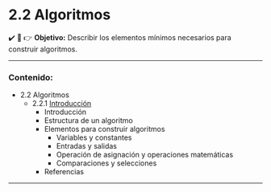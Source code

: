 # 2.2 Algoritmos

:heavy_check_mark: :eyes: :point_right: **Objetivo:** Describir los elementos mínimos necesarios para construir algoritmos.

- - -

### Contenido:

* 2.2 Algoritmos 
    * 2.2.1 [Introducción](https://github.com/DeveloperLuisF3/introduccionALaProgramacion/tree/main/procesoParaCrearProgramasDeComputadora/algoritmos/introduccion.md "Ir a Introducción de algoritmos")
        * Introducción
        * Estructura de un algoritmo
        * Elementos para construir algoritmos
            * Variables y constantes
            * Entradas y salidas
            * Operación de asignación y operaciones matemáticas
            * Comparaciones y selecciones
        * Referencias
        
- - -
